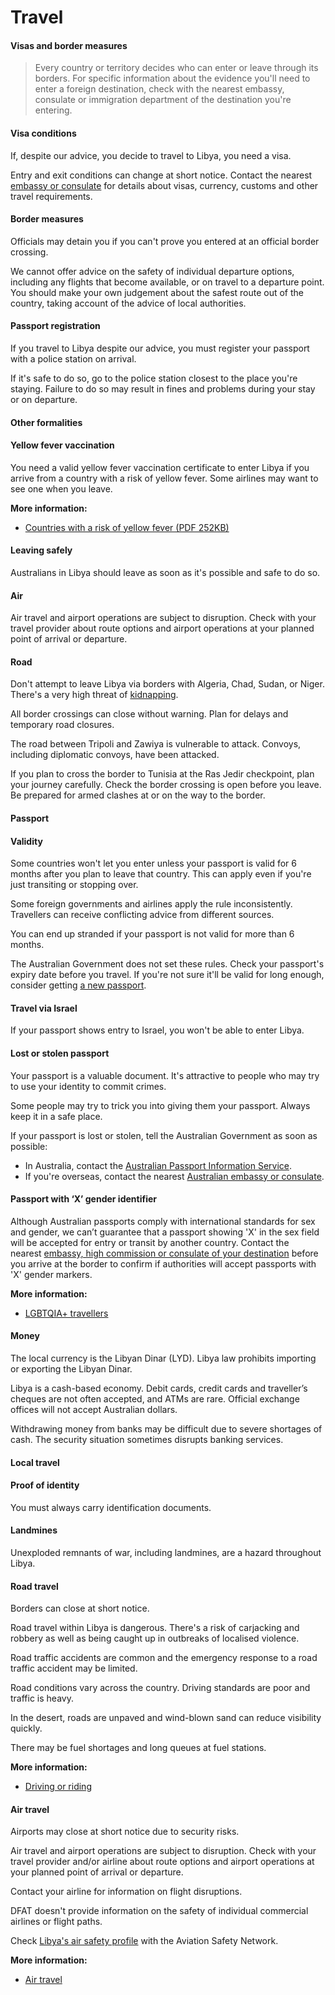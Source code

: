 # Travel

#### Visas and border measures

> Every country or territory decides who can enter or leave through its borders. For specific information about the evidence you'll need to enter a foreign destination, check with the nearest embassy, consulate or immigration department of the destination you're entering.

#### Visa conditions

If, despite our advice, you decide to travel to Libya, you need a visa.

Entry and exit conditions can change at short notice. Contact the nearest [embassy or consulate](https://protocol.dfat.gov.au/Public/Missions/114) for details about visas, currency, customs and other travel requirements.

#### Border measures

Officials may detain you if you can't prove you entered at an official border crossing.

We cannot offer advice on the safety of individual departure options, including any flights that become available, or on travel to a departure point. You should make your own judgement about the safest route out of the country, taking account of the advice of local authorities.

#### Passport registration

If you travel to Libya despite our advice, you must register your passport with a police station on arrival.

If it's safe to do so, go to the police station closest to the place you're staying. Failure to do so may result in fines and problems during your stay or on departure.

#### Other formalities

#### Yellow fever vaccination

You need a valid yellow fever vaccination certificate to enter Libya if you arrive from a country with a risk of yellow fever. Some airlines may want to see one when you leave.

**More information:**

* [Countries with a risk of yellow fever (PDF 252KB)](https://cdn.who.int/media/docs/default-source/travel-and-health/countries-with-risk-of-yellow-fever-transmission.pdf?sfvrsn=bf42ac59_4&download=true)

#### Leaving safely

Australians in Libya should leave as soon as it's possible and safe to do so.

#### Air

Air travel and airport operations are subject to disruption. Check with your travel provider about route options and airport operations at your planned point of arrival or departure.

#### Road

Don't attempt to leave Libya via borders with Algeria, Chad, Sudan, or Niger. There's a very high threat of [kidnapping](/before-you-go/safety/kidnapping "Reducing the risk of kidnapping").

All border crossings can close without warning. Plan for delays and temporary road closures.

The road between Tripoli and Zawiya is vulnerable to attack. Convoys, including diplomatic convoys, have been attacked.

If you plan to cross the border to Tunisia at the Ras Jedir checkpoint, plan your journey carefully. Check the border crossing is open before you leave. Be prepared for armed clashes at or on the way to the border.

#### Passport

#### Validity

Some countries won't let you enter unless your passport is valid for 6 months after you plan to leave that country. This can apply even if you're just transiting or stopping over.

Some foreign governments and airlines apply the rule inconsistently. Travellers can receive conflicting advice from different sources.

You can end up stranded if your passport is not valid for more than 6 months.

The Australian Government does not set these rules. Check your passport's expiry date before you travel. If you're not sure it'll be valid for long enough, consider getting [a new passport](https://www.passports.gov.au/).

#### Travel via Israel

If your passport shows entry to Israel, you won't be able to enter Libya.

#### Lost or stolen passport

Your passport is a valuable document. It's attractive to people who may try to use your identity to commit crimes.

Some people may try to trick you into giving them your passport. Always keep it in a safe place.

If your passport is lost or stolen, tell the Australian Government as soon as possible:

* In Australia, contact the [Australian Passport Information Service](https://www.passports.gov.au/contact-us).
* If you're overseas, contact the nearest [Australian embassy or consulate](http://dfat.gov.au/about-us/our-locations/missions/Pages/our-embassies-and-consulates-overseas.aspx).

#### Passport with ‘X’ gender identifier

Although Australian passports comply with international standards for sex and gender, we can’t guarantee that a passport showing 'X' in the sex field will be accepted for entry or transit by another country. Contact the nearest [embassy, high commission or consulate of your destination](https://protocol.dfat.gov.au/Public/MissionsInAustralia) before you arrive at the border to confirm if authorities will accept passports with 'X' gender markers.

**More information:**

* [LGBTQIA+ travellers](https://www.smartraveller.gov.au/before-you-go/who-you-are/LGBTI)

#### Money

The local currency is the Libyan Dinar (LYD). Libya law prohibits importing or exporting the Libyan Dinar. 

Libya is a cash-based economy. Debit cards, credit cards and traveller’s cheques are not often accepted, and ATMs are rare. Official exchange offices will not accept Australian dollars. 

Withdrawing money from banks may be difficult due to severe shortages of cash. The security situation sometimes disrupts banking services.

#### Local travel

#### Proof of identity

You must always carry identification documents.

#### Landmines

Unexploded remnants of war, including landmines, are a hazard throughout Libya.

#### Road travel

Borders can close at short notice.

Road travel within Libya is dangerous. There's a risk of carjacking and robbery as well as being caught up in outbreaks of localised violence.

Road traffic accidents are common and the emergency response to a road traffic accident may be limited.

Road conditions vary across the country. Driving standards are poor and traffic is heavy.

In the desert, roads are unpaved and wind-blown sand can reduce visibility quickly.

There may be fuel shortages and long queues at fuel stations.

**More information:**

* [Driving or riding](https://www.smartraveller.gov.au/before-you-go/getting-around/road-safety)

#### Air travel

Airports may close at short notice due to security risks.

Air travel and airport operations are subject to disruption. Check with your travel provider and/or airline about route options and airport operations at your planned point of arrival or departure.

Contact your airline for information on flight disruptions.

DFAT doesn't provide information on the safety of individual commercial airlines or flight paths.

Check [Libya's air safety profile](http://aviation-safety.net/database/country/country.php?id=5A) with the Aviation Safety Network.

**More information:**

* [Air travel](/before-you-go/getting-around/air-travel "Travelling by air")
